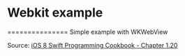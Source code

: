 # Webkit example
===============
Simple example with WKWebView


Source: [iOS 8 Swift Programming Cookbook - Chapter 1.20](http://goo.gl/pvRtI8)
